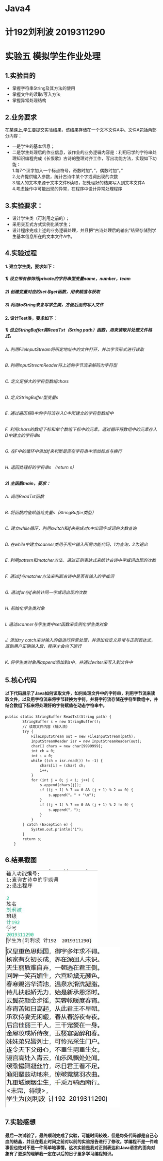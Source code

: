 # Java4
# 计192刘利波 2019311290
# 实验五 模拟学生作业处理
## 1.实验目的
- 掌握字符串String及其方法的使用
- 掌握文件的读取/写入方法
- 掌握异常处理结构
## 2.业务要求
在某课上,学生要提交实验结果，该结果存储在一个文本文件A中。文件A包括两部分内容：
- 一是学生的基本信息；
- 二是学生处理后的作业信息，该作业的业务逻辑内容是：利用已学的字符串处理知识编程完成《长恨歌》古诗的整理对齐工作，写出功能方法，实现如下功能：  
1.每7个汉字加入一个标点符号，奇数时加“，”，偶数时加“。”  
2.允许提供输入参数，统计古诗中某个字或词出现的次数  
3.输入的文本来源于文本文件B读取，把处理好的结果写入到文本文件A  
4.考虑操作中可能出现的异常，在程序中设计异常处理程序  
## 3.实验要求：
-  设计学生类（可利用之前的）；
- 采用交互式方式实例化某学生；
- 设计程序完成上述的业务逻辑处理，并且把“古诗处理后的输出”结果存储到学生基本信息所在的文本文件A中。
## 4.实验过程
#### 1.	建立学生类，要求如下：
##### 1)	设立带有修饰符private的字符串型变量name，number，team
##### 2)	创建变量对应的set与get函数，用来赋值与获取
##### 3)	利用toString来复写学生类，方便后面的写入文件
#### 2.	设计Test类，要求如下：
##### 1)	设立StringBuffer类ReadTxt（String path）函数，用来读取并处理文件格式。
###### A.	利用FileInputStream将所定地址中的文件打开，并以字节形式进行读取
###### B.	利用InputStreamReader将上述的字节流来解码为字符型
###### C.	定义足够大的字符型数组chars
###### D.	定义StringBuffer型变量s
###### E.	通过遍历将B中的字符流存入C中所建立的字符型数组中
###### F.	利用chars的数组下标和单个数组下标中的元素，通过循环将数组中的元素存入D中建立的字符串s
###### G.	在F中的循环中添加if来判断是否在字符串中添加标点与换行
###### H.	返回处理好的字符串s （return s）
##### 2)	主函数main，要求：
###### A.	调用ReadTxt函数
###### B.	将函数的值赋值给变量s（StringBuffer类型）
###### C.	建立while循环，利用switch和if来完成对s中出现字或词的次数查询
###### D.	在while中建立scanner类用于用户输入所需功能代码，1为查询，2为退出
###### E.	利用pattern和matcher方法，通过正则表达式来统计古诗中字或词出现的次数
###### F.	通过if与matcher方法来判断古诗中是否有输入的字或词
###### G.	通过for与if来统计同一字或词出现的次数
###### H.	初始化学生类对象
###### I.	通过scanner与学生类中set函数来实例化学生类对象
###### J.	添加try catch来对输入的值进行异常处理，并添加自定义异常与正则表达式，直到用户正确输入后，程序才会向下运行
###### K.	将学生类对象用append添加到s中，并通过writer来写入到文件中
## 5.核心代码
#### 以下代码展示了Java如何读取文件，如何处理文件中的字符串，利用字节流来读取文件，以及用字符流来将字节转换为字符，并将字符流存储在字符型数组中，并结合数组下标来将处理好的字符赋值在动态字符串中。
```
public static StringBuffer ReadTxt(String path) {
        StringBuffer s = new StringBuffer();
        // 读取文件内容 (输入流)
        try {
            FileInputStream out = new FileInputStream(path);
            InputStreamReader isr = new InputStreamReader(out);
            char[] chars = new char[9999999];
            int ch = 0;
            int i = 0;
            while ((ch = isr.read()) != -1) {
                chars[i] = (char) ch;
                i++;
            }
            for (int j = 0; j < i; j++) {
                s.append(chars[j]);
                if ((j + 1) % 7 == 0 && (j + 1) % 2 == 0) {
                    s.append("。" + "\n");
                }
                if ((j + 1) % 7 == 0 && (j + 1) % 2 != 0) {
                    s.append("，");
                }
            }
        } catch (Exception e) {
            System.out.println("1");
        }
        return s;
    }
```

## 6.结果截图
![实验结果](https://github.com/bobo848/Java4/blob/main/1.JPG)  
![实验结果](https://github.com/bobo848/Java4/blob/main/2.JPG)
## 7.实验感想
#### 最后一次试验了，最终顺利完成了实验，可能时间较晚，但是每条代码都是自己心血的结晶，并且在截止时间之前对以前的实验报告进行了修改。学编程不是一件难事但也绝对不是一件简单地事情，这次实验是我对正则表达和Java语言的面向对象有了更深的理解我一定在以后的日子里多学习编程知识。

